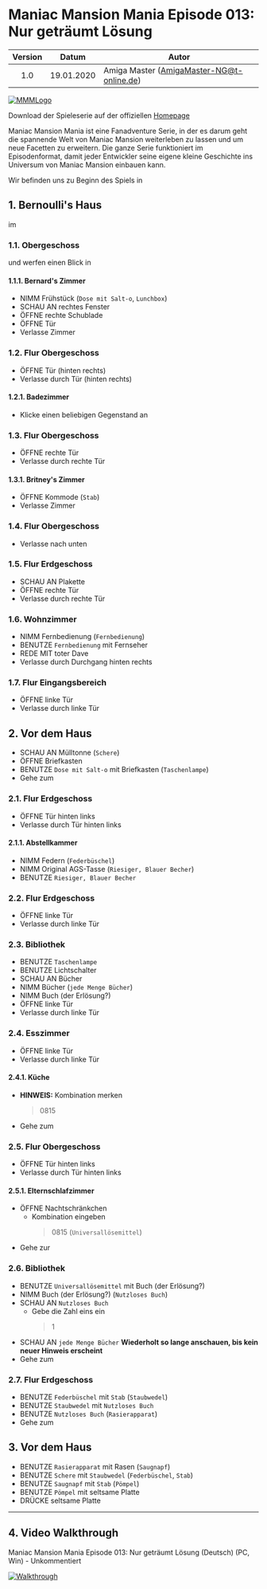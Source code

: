 # Maniac Mansion Mania Episode 013: Nur geträumt Lösung

| Version | Datum      | Autor                                     |
|:-------:|------------|-------------------------------------------|
|  1.0    | 19.01.2020 | Amiga Master (AmigaMaster-NG@t-online.de) |

[![MMMLogo](https://www.maniac-mansion-mania.com/banner/banner.png)](https://www.maniac-mansion-mania.com)

Download der Spieleserie auf der offiziellen [Homepage](https://www.maniac-mansion-mania.com)

Maniac Mansion Mania ist eine Fanadventure Serie, in der es darum geht die spannende Welt von Maniac Mansion weiterleben zu lassen und um neue Facetten zu erweitern. Die ganze Serie funktioniert im Episodenformat, damit jeder Entwickler seine eigene kleine Geschichte ins Universum von Maniac Mansion einbauen kann.

Wir befinden uns zu Beginn des Spiels in

## 1. Bernoulli's Haus

im

### 1.1. Obergeschoss

und werfen einen Blick in

#### 1.1.1. Bernard's Zimmer

- NIMM Frühstück (`Dose mit Salt-o`, `Lunchbox`)
- SCHAU AN rechtes Fenster
- ÖFFNE rechte Schublade
- ÖFFNE Tür
- Verlasse Zimmer

### 1.2. Flur Obergeschoss

- ÖFFNE Tür (hinten rechts)
- Verlasse durch Tür (hinten rechts)

#### 1.2.1. Badezimmer

- Klicke einen beliebigen Gegenstand an

### 1.3. Flur Obergeschoss

- ÖFFNE rechte Tür
- Verlasse durch rechte Tür

#### 1.3.1. Britney's Zimmer

- ÖFFNE Kommode (`Stab`)
- Verlasse Zimmer

### 1.4. Flur Obergeschoss

- Verlasse nach unten

### 1.5. Flur Erdgeschoss

- SCHAU AN Plakette
- ÖFFNE rechte Tür
- Verlasse durch rechte Tür

### 1.6. Wohnzimmer

- NIMM Fernbedienung (`Fernbedienung`)
- BENUTZE `Fernbedienung` mit Fernseher
- REDE MIT toter Dave
- Verlasse durch Durchgang hinten rechts

### 1.7. Flur Eingangsbereich

- ÖFFNE linke Tür
- Verlasse durch linke Tür

## 2. Vor dem Haus

- SCHAU AN Mülltonne (`Schere`)
- ÖFFNE Briefkasten
- BENUTZE `Dose mit Salt-o` mit Briefkasten (`Taschenlampe`)
- Gehe zum

### 2.1. Flur Erdgeschoss

- ÖFFNE Tür hinten links
- Verlasse durch Tür hinten links

#### 2.1.1. Abstellkammer

- NIMM Federn (`Federbüschel`)
- NIMM Original AGS-Tasse (`Riesiger, Blauer Becher`)
- BENUTZE `Riesiger, Blauer Becher`

### 2.2. Flur Erdgeschoss

- ÖFFNE linke Tür
- Verlasse durch linke Tür

### 2.3. Bibliothek

- BENUTZE `Taschenlampe`
- BENUTZE Lichtschalter
- SCHAU AN Bücher
- NIMM Bücher (`jede Menge Bücher`)
- NIMM Buch (der Erlösung?)
- ÖFFNE linke Tür
- Verlasse durch linke Tür

### 2.4. Esszimmer

- ÖFFNE linke Tür
- Verlasse durch linke Tür

#### 2.4.1. Küche

- **HINWEIS:** Kombination merken  
  > 0815
- Gehe zum

### 2.5. Flur Obergeschoss

- ÖFFNE Tür hinten links
- Verlasse durch Tür hinten links

#### 2.5.1. Elternschlafzimmer

- ÖFFNE Nachtschränkchen
  - Kombination eingeben
    > 0815 (`Universallösemittel`)
- Gehe zur

### 2.6. Bibliothek

- BENUTZE `Universallösemittel` mit Buch (der Erlösung?)
- NIMM Buch (der Erlösung?) (`Nutzloses Buch`)
- SCHAU AN `Nutzloses Buch`
  - Gebe die Zahl eins ein
    > 1
- SCHAU AN `jede Menge Bücher` **Wiederholt so lange anschauen, bis kein neuer Hinweis erscheint**
- Gehe zum

### 2.7. Flur Erdgeschoss

- BENUTZE `Federbüschel` mit `Stab` (`Staubwedel`)
- BENUTZE `Staubwedel` mit `Nutzloses Buch`
- BENUTZE `Nutzloses Buch` (`Rasierapparat`)
- Gehe zum

## 3. Vor dem Haus

- BENUTZE `Rasierapparat` mit Rasen (`Saugnapf`)
- BENUTZE `Schere` mit `Staubwedel` (`Federbüschel`, `Stab`)
- BENUTZE `Saugnapf` mit `Stab` (`Pömpel`)
- BENUTZE `Pömpel` mit seltsame Platte
- DRÜCKE seltsame Platte

--------------------------------------------------------------------------------

## 4. Video Walkthrough

Maniac Mansion Mania Episode 013: Nur geträumt Lösung (Deutsch) (PC, Win) - Unkommentiert

[![Walkthrough](https://img.youtube.com/vi/Bf2yOOFWcro/0.jpg)](https://www.youtube.com/watch?v=Bf2yOOFWcro)
